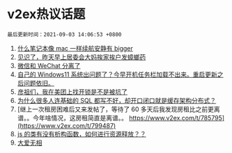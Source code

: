 # v2ex热议话题

`最后更新时间：2021-09-03 14:06:53 +0800`

1. [什么笔记本像 mac 一样续航安静有 bigger](https://www.v2ex.com/t/799472)
1. [见识了，昨天早上居委会大妈挨家挨户发蟑螂药](https://www.v2ex.com/t/799576)
1. [微信和 WeChat 分离了](https://www.v2ex.com/t/799546)
1. [自己的 Windows11 系统出问题了？今早开机任务栏加载不出来。重启更新之后问题依旧。](https://www.v2ex.com/t/799583)
1. [彦祖们，我在美团上找开锁是不是被坑了](https://www.v2ex.com/t/799557)
1. [为什么很多人连基础的 SQL 都写不好，却开口闭口就是缓存架构分布式？](https://www.v2ex.com/t/799533)
1. [继上一次租房困难后又来发帖了，等待了 60 多天后我发现房租比之前更离谱。。今年啥情况，这房租简直是离谱。。
https://www.v2ex.com/t/785795](https://www.v2ex.com/t/799487)
1. [js 的类有没有析构函数，如何进行资源释放？？](https://www.v2ex.com/t/799592)
1. [大爱无相](https://www.v2ex.com/t/799594)

